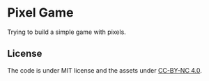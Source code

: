 # Pixel Game

Trying to build a simple game with pixels.

## License

The code is under MIT license and the assets under [CC-BY-NC 4.0](https://creativecommons.org/licenses/by-nc/4.0/legalcode).
